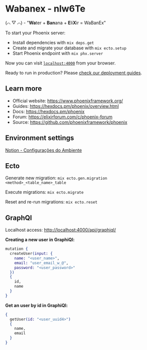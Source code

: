 # Wabanex - nlw6Te

(⌒ ▽ ⌒) - "**Wa**ter + **Ban**ana + **E**li**X**ir = WaBanEx"

To start your Phoenix server:

  * Install dependencies with `mix deps.get`
  * Create and migrate your database with `mix ecto.setup`
  * Start Phoenix endpoint with `mix phx.server`

Now you can visit [`localhost:4000`](http://localhost:4000) from your browser.

Ready to run in production? Please [check our deployment guides](https://hexdocs.pm/phoenix/deployment.html).

## Learn more

  * Official website: https://www.phoenixframework.org/
  * Guides: https://hexdocs.pm/phoenix/overview.html
  * Docs: https://hexdocs.pm/phoenix
  * Forum: https://elixirforum.com/c/phoenix-forum
  * Source: https://github.com/phoenixframework/phoenix

## Environment settings

[Notion - Configurações do Ambiente](https://www.notion.so/Mission-Elixir-e2036a66a5784f0e94e564c6dd19fc10)

## Ecto

Generate new migration: `mix ecto.gen.migration <method>_<table_name>_table`

Execute migrations: `mix ecto.migrate`

Reset and re-run migrations: `mix ecto.reset`

## GraphQl

Localhost access: [http://localhost:4000/api/graphiql/](http://localhost:4000/api/graphiql/)

**Creating a new user in GraphiQl:**

```elixir
mutation {
  createUser(input: {
    name: "<user_name>",
    email: "user_email_w_@",
    password: "<user_password>"
  })
  {
    id, 
    name
  }
}
```

**Get an user by id in GraphiQl:**

```elixir
{
  getUser(id: "<user_uuid4>")
  {
    name,
    email
  }
}
```
